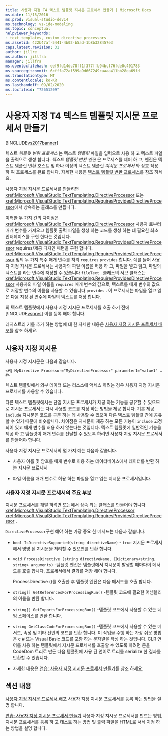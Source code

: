 ```yaml
---
title: 사용자 지정 T4 텍스트 템플릿 지시문 프로세서 만들기 | Microsoft Docs
ms.date: 11/15/2016
ms.prod: visual-studio-dev14
ms.technology: vs-ide-modeling
ms.topic: conceptual
helpviewer_keywords:
- text templates, custom directive processors
ms.assetid: 422b47af-5441-4b02-b5ad-1b8b328457e3
caps.latest.revision: 31
author: jillre
ms.author: jillfra
manager: jillfra
ms.openlocfilehash: eef9fd14dc78ff1f377ffb94bcf76fde0c401783
ms.sourcegitcommit: 6cfffa72af599a9d667249caaaa411bb28ea69fd
ms.translationtype: MT
ms.contentlocale: ko-KR
ms.lasthandoff: 09/02/2020
ms.locfileid: "72651209"
---
```

# <a name="creating-custom-t4-text-template-directive-processors"></a>사용자 지정 T4 텍스트 템플릿 지시문 프로세서 만들기
[!INCLUDE[vs2017banner](../includes/vs2017banner.md)]

텍스트 *템플릿 변환 프로세스* 는 텍스트 *템플릿* 파일을 입력으로 사용 하 고 텍스트 파일을 출력으로 생성 합니다. *텍스트 템플릿 변환 엔진* 은 프로세스를 제어 하 고, 엔진은 텍스트 템플릿 변환 호스트 및 하나 이상의 텍스트 템플릿 *지시문 프로세서* 와 상호 작용 하 여 프로세스를 완료 합니다. 자세한 내용은 [텍스트 템플릿 변환 프로세스](../modeling/the-text-template-transformation-process.md)를 참조 하세요.

 사용자 지정 지시문 프로세서를 만들려면 <xref:Microsoft.VisualStudio.TextTemplating.DirectiveProcessor> 또는 <xref:Microsoft.VisualStudio.TextTemplating.RequiresProvidesDirectiveProcessor>에서 상속하는 클래스를 만듭니다.

 이러한 두 가지 간의 차이점은 <xref:Microsoft.VisualStudio.TextTemplating.DirectiveProcessor> 사용자 로부터 매개 변수를 가져오고 템플릿 출력 파일을 생성 하는 코드를 생성 하는 데 필요한 최소 인터페이스를 구현 한다는 것입니다. <xref:Microsoft.VisualStudio.TextTemplating.RequiresProvidesDirectiveProcessor> requires/제공 디자인 패턴을 구현 합니다. <xref:Microsoft.VisualStudio.TextTemplating.RequiresProvidesDirectiveProcessor> 및의 두 가지 특수 매개 변수를 처리 `requires` `provides` 합니다.  예를 들어 사용자 지정 지시문 프로세서는 사용자의 파일 이름을 허용 하 고, 파일을 열고 읽고, 파일의 텍스트를 라는 변수에 저장할 수 있습니다 `fileText` . 클래스의 서브 클래스는 <xref:Microsoft.VisualStudio.TextTemplating.RequiresProvidesDirectiveProcessor> 사용자의 파일 이름을 `requires` 매개 변수의 값으로, 텍스트를 매개 변수의 값으로 저장할 변수의 이름을 사용할 수 있습니다 `provides` . 이 프로세서는 파일을 열고 읽은 다음 지정 된 변수에 파일의 텍스트를 저장 합니다.

 의 텍스트 템플릿에서 사용자 지정 지시문 프로세서를 호출 하기 전에 [!INCLUDE[vsprvs](../includes/vsprvs-md.md)] 이를 등록 해야 합니다.

 레지스트리 키를 추가 하는 방법에 대 한 자세한 내용은 [사용자 지정 지시문 프로세서 배포](../modeling/deploying-a-custom-directive-processor.md)를 참조 하세요.

## <a name="custom-directives"></a>사용자 지정 지시문
 사용자 지정 지시문은 다음과 같습니다.

 `<#@ MyDirective Processor="MyDirectiveProcessor" parameter1="value1" … #>`

 텍스트 템플릿에서 외부 데이터 또는 리소스에 액세스 하려는 경우 사용자 지정 지시문 프로세서를 사용할 수 있습니다.

 다른 텍스트 템플릿에서는 단일 지시문 프로세서가 제공 하는 기능을 공유할 수 있으므로 지시문 프로세서는 다시 사용할 코드를 지정 하는 방법을 제공 합니다. 기본 제공 `include` 지시문은 코드를 구분 하는 데 사용할 수 있으며 다른 텍스트 템플릿 간에 공유할 수 있기 때문에 비슷합니다. 차이점은 지시문이 제공 하는 모든 기능이 `include` 고정 되어 있고 매개 변수를 허용 하지 않는다는 것입니다. 텍스트 템플릿에 일반적인 기능을 제공 하 고 템플릿이 매개 변수를 전달할 수 있도록 하려면 사용자 지정 지시문 프로세서를 만들어야 합니다.

 사용자 지정 지시문 프로세서의 몇 가지 예는 다음과 같습니다.

- 사용자 이름 및 암호를 매개 변수로 허용 하는 데이터베이스에서 데이터를 반환 하는 지시문 프로세서

- 파일 이름을 매개 변수로 허용 하는 파일을 열고 읽는 지시문 프로세서입니다.

### <a name="principal-parts-of-a-custom-directive-processor"></a>사용자 지정 지시문 프로세서의 주요 부분
 지시문 프로세서를 개발 하려면 또는에서 상속 되는 클래스를 만들어야 합니다 <xref:Microsoft.VisualStudio.TextTemplating.DirectiveProcessor> <xref:Microsoft.VisualStudio.TextTemplating.RequiresProvidesDirectiveProcessor> .

 `DirectiveProcessor`구현 해야 하는 가장 중요 한 메서드는 다음과 같습니다.

- `bool IsDirectiveSupported(string directiveName)` - `true` 지시문 프로세서에서 명명 된 지시문을 처리할 수 있으면를 반환 합니다.

- `void ProcessDirective (string directiveName, IDictionary<string, string> arguments)` -템플릿 엔진은 템플릿에서 지시문이 발생할 때마다이 메서드를 호출 합니다. 프로세서에서 결과를 저장 해야 합니다.

  ProcessDirective ()를 호출한 후 템플릿 엔진은 다음 메서드를 호출 합니다.

- `string[] GetReferencesForProcessingRun()` -템플릿 코드에 필요한 어셈블리의 이름을 반환 합니다.

- `string[] GetImportsForProcessingRun()` -템플릿 코드에서 사용할 수 있는 네임 스페이스를 반환 합니다.

- `string GetClassCodeForProcessingRun()` -템플릿 코드에서 사용할 수 있는 메서드, 속성 및 기타 선언의 코드를 반환 합니다. 이 작업을 수행 하는 가장 쉬운 방법은 c # 또는 Visual Basic 코드를 포함 하는 문자열을 작성 하는 것입니다. CLR 언어를 사용 하는 템플릿에서 지시문 프로세서를 호출할 수 있도록 하려면 문을 CodeDom 트리로 만든 다음 템플릿에 사용 된 언어로 트리를 serialize 한 결과를 반환할 수 있습니다.

- 자세한 내용은 [연습: 사용자 지정 지시문 프로세서 만들기](../modeling/walkthrough-creating-a-custom-directive-processor.md)를 참조 하세요.

## <a name="in-this-section"></a>섹션 내용
 [사용자 지정 지시문 프로세서 배포](../modeling/deploying-a-custom-directive-processor.md) 사용자 지정 지시문 프로세서를 등록 하는 방법을 설명 합니다.

 [연습: 사용자 지정 지시문 프로세서 만들기](../modeling/walkthrough-creating-a-custom-directive-processor.md) 사용자 지정 지시문 프로세서를 만드는 방법, 지시문 프로세서를 등록 하 고 테스트 하는 방법 및 출력 파일을 HTML로 서식 지정 하는 방법을 설명 합니다.
